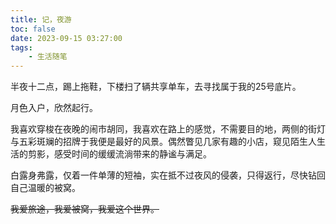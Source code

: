 ```yaml
---
title: 记，夜游
toc: false
date: 2023-09-15 03:27:00
tags:
    - 生活随笔
---
```


半夜十二点，踢上拖鞋，下楼扫了辆共享单车，去寻找属于我的25号底片。

月色入户，欣然起行。

我喜欢穿梭在夜晚的闹市胡同，我喜欢在路上的感觉，不需要目的地，两侧的街灯与五彩斑斓的招牌于我便是最好的风景。偶然瞥见几家有趣的小店，窥见陌生人生活的剪影，感受时间的缓缓流淌带来的静谧与满足。

白露身弗露，仅着一件单薄的短袖，实在抵不过夜风的侵袭，只得返行，尽快钻回自己温暖的被窝。

~~我爱旅途，我爱被窝，我爱这个世界。~~
